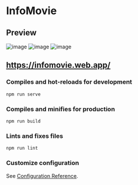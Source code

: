 # InfoMovie

## Preview

![image](https://user-images.githubusercontent.com/54703843/131268539-a1c33343-1341-40cb-94dc-6fcee14e4f05.png)
![image](https://user-images.githubusercontent.com/54703843/131268264-adb58437-6ee3-4761-b5f5-0041c8b843fd.png)
![image](https://user-images.githubusercontent.com/54703843/131268294-27643200-3813-4106-b409-80b03566615c.png)


## https://infomovie.web.app/

### Compiles and hot-reloads for development
```
npm run serve
```

### Compiles and minifies for production
```
npm run build
```

### Lints and fixes files
```
npm run lint
```

### Customize configuration
See [Configuration Reference](https://cli.vuejs.org/config/).

